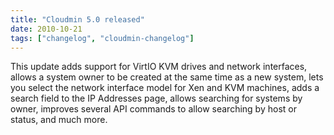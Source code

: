 ```yaml
---
title: "Cloudmin 5.0 released"
date: 2010-10-21
tags: ["changelog", "cloudmin-changelog"]
---
```


This update adds support for VirtIO KVM drives and network interfaces, allows a system owner to be created at the same time as a new system, lets you select the network interface model for Xen and KVM machines, adds a search field to the IP Addresses page, allows searching for systems by owner, improves several API commands to allow searching by host or status, and much more.

